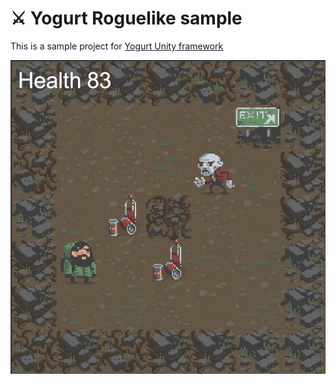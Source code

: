 # ⚔ Yogurt Roguelike sample

This is a sample project for [Yogurt Unity framework](https://github.com/Hoodrij/Yogurt)


![image](https://github.com/Hoodrij/Yogurt-Roguelike/blob/main/logo.png?raw=true)